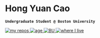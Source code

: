 # Hong Yuan Cao

**`Undergraduate Student @ Boston University`**

<p align="left">
    <a href="https://github.com/hongyuanc?tab=repositories">
        <img alt="my repos" title="check out my repositories" src="https://custom-icon-badges.demolab.com/badge/-My%20Repos-blue?style=for-the-badge&logoColor=white&logo=repo"/>
        </a>
    <a href="https://en.wikipedia.org/wiki/August_24">
        <img alt="age" title="click for my birthday" src="https://img.shields.io/badge/Age-19-purple?style=for-the-badge">
        </a>
    <a href="https://www.bu.edu/">
        <img alt="BU" title="Boston University" src="https://img.shields.io/badge/School-Boston%20University-red?style=for-the-badge)">
        </a>
    <a href="https://en.wikipedia.org/wiki/Boston">
        <img alt="where I live" title="Boston" src="https://custom-icon-badges.demolab.com/badge/Boston-MA-green?style=for-the-badge&logo=location&logoColor=white">
        </a>
</p>